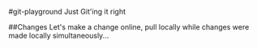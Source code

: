 #git-playground
Just Git'ing it right


##Changes
Let's make a change online, pull locally while changes were made locally simultaneously...
